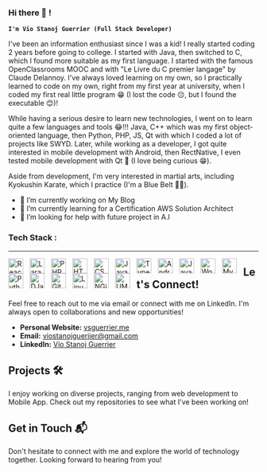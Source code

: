 ### Hi there 👋 !
**`I'm Vio Stanoj Guerrier (Full Stack Developer)`**

I've been an information enthusiast since I was a kid! I really started coding 2 years before going to college. I started with Java, then switched to C, which I found more suitable as my first language. 
I started with the famous OpenClassrooms MOOC and with "Le Livre du C premier langage" by Claude Delannoy. 
I've always loved learning on my own, so I practically learned to code on my own, right from my first year at university, when I coded my first real little program 😁 (I lost the code 😔, but I found the executable 😊)! 

While having a serious desire to learn new technologies, I went on to learn quite a few languages and tools 😂!!!
Java, C++ which was my first object-oriented language, then Python, PHP, JS, Qt with which I coded a lot of projects like SWYD.
Later, while working as a developer, I got quite interested in mobile development with Android, then RectNative, I even tested mobile development with Qt 🤫 (I love being curious 😁).

Aside from development, I'm very interested in martial arts, including Kyokushin Karate, which I practice (I'm a Blue Belt 💪🏾).

- 🔭 I’m currently working on My Blog
- 🌱 I’m currently learning for a Certification AWS Solution Architect
- 🤔 I’m looking for help with future project in A.I

<!-- 👯 I’m looking to collaborate on ...
- 💬 Ask me about ...
- 📫 How to reach me: ...
- 😄 Pronouns: ...
- ⚡ Fun fact: ...
-->

### Tech Stack :
---
<img align="left" alt="React" width="30px" style="padding-right:10px;" src="https://cdn.jsdelivr.net/gh/devicons/devicon/icons/react/react-original.svg" />
<img align="left" alt="Laravel" width="30px" style="padding-right:10px;" src="https://cdn.jsdelivr.net/gh/devicons/devicon@latest/icons/laravel/laravel-original.svg"/>
<img align="left" alt="PHP" width="30px" style="padding-right:10px;" src="https://cdn.jsdelivr.net/gh/devicons/devicon@latest/icons/php/php-original.svg"/>
<img align="left" alt="HTML" width="30px" style="padding-right:10px;" src="https://cdn.jsdelivr.net/gh/devicons/devicon/icons/html5/html5-plain.svg" />
<img align="left" alt="CSS" width="30px" style="padding-right:10px;" src="https://cdn.jsdelivr.net/gh/devicons/devicon/icons/css3/css3-plain.svg" />
<img align="left" alt="JavaScript" width="30px" style="padding-right:10px;" src="https://cdn.jsdelivr.net/gh/devicons/devicon/icons/javascript/javascript-plain.svg" />
<img align="left" alt="TypeScript" width="30px" style="padding-right:10px;" src="https://cdn.jsdelivr.net/gh/devicons/devicon/icons/typescript/typescript-plain.svg" />
<img align="left" alt="Android" width="30px" style="padding-right:10px;" src="https://cdn.jsdelivr.net/gh/devicons/devicon@latest/icons/android/android-original.svg"/>
<img align="left" alt="Java" width="30px" style="padding-right:10px;" src="https://cdn.jsdelivr.net/gh/devicons/devicon/icons/java/java-original.svg"/>
<img align="left" alt="Wordpress" width="30px" style="padding-right:10px;" src="https://cdn.jsdelivr.net/gh/devicons/devicon@latest/icons/wordpress/wordpress-original.svg"/>
<img align="left" alt="MySQL" width="30px" style="padding-right:10px;" src="https://cdn.jsdelivr.net/gh/devicons/devicon@latest/icons/mysql/mysql-original.svg"/>
<img align="left" alt="Python" width="30px" style="padding-right:10px;" src="https://cdn.jsdelivr.net/gh/devicons/devicon@latest/icons/python/python-original.svg"/>
<img align="left" alt="DJango" width="30px" style="padding-right:10px;" src="https://cdn.jsdelivr.net/gh/devicons/devicon@latest/icons/django/django-plain.svg"/>
<img align="left" alt="Git" width="30px" style="padding-right:10px;" src="https://cdn.jsdelivr.net/gh/devicons/devicon/icons/git/git-original.svg" />
<img align="left" alt="Linux" width="30px" style="padding-right:10px;" src="https://cdn.jsdelivr.net/gh/devicons/devicon/icons/linux/linux-original.svg" />
<img align="left" alt="NGinx" width="30px" style="padding-right:10px;" src="https://cdn.jsdelivr.net/gh/devicons/devicon@latest/icons/nginx/nginx-original.svg"/>
<img align="left" alt="UML" width="30px" style="padding-right:10px;" src="https://cdn.jsdelivr.net/gh/devicons/devicon@latest/icons/unifiedmodelinglanguage/unifiedmodelinglanguage-original.svg"/>

## Let's Connect!
Feel free to reach out to me via email or connect with me on LinkedIn. I'm always open to collaborations and new opportunities!

- **Personal Website:** [vsguerrier.me](https://vsguerrier.me)
- **Email:** viostanojgueriier@gmail.com
- **LinkedIn:** [Vio Stanoj Guerrier](https://www.linkedin.com/in/vio-stanoj-guerrier/)

## Projects 🛠️
I enjoy working on diverse projects, ranging from web development to Mobile App. Check out my repositories to see what I've been working on!

## Get in Touch 📬
Don't hesitate to connect with me and explore the world of technology together. Looking forward to hearing from you!
